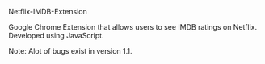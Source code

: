 Netflix-IMDB-Extension

Google Chrome Extension that allows users to see IMDB ratings on Netflix.
Developed using JavaScript. 




Note: Alot of bugs exist in version 1.1.
